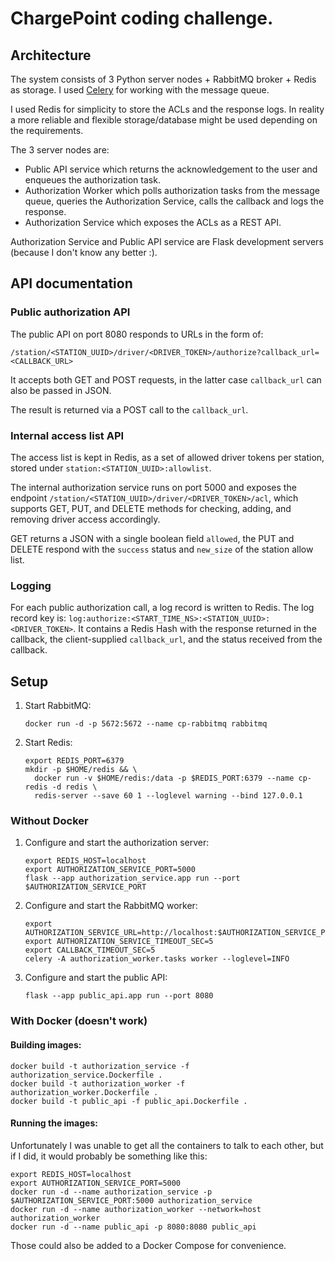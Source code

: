 # ChargePoint coding challenge.

## Architecture

The system consists of 3 Python server nodes + RabbitMQ broker + Redis as storage. I used [Celery](https://docs.celeryq.dev/) for working with the message queue.

I used Redis for simplicity to store the ACLs and the response logs. In reality a more reliable and flexible storage/database might be used depending on the requirements.

The 3 server nodes are:

*  Public API service which returns the acknowledgement to the user and enqueues the authorization task.
*  Authorization Worker which polls authorization tasks from the message queue, queries the Authorization Service, calls the callback and logs the response.
*  Authorization Service which exposes the ACLs as a REST API.

Authorization Service and Public API service are Flask development servers (because I don't know any better :).

## API documentation

### Public authorization API

The public API on port 8080 responds to URLs in the form of:

`/station/<STATION_UUID>/driver/<DRIVER_TOKEN>/authorize?callback_url=<CALLBACK_URL>`

It accepts both GET and POST requests, in the latter case `callback_url` can also be passed in JSON.

The result is returned via a POST call to the `callback_url`.

### Internal access list API

The access list is kept in Redis, as a set of allowed driver tokens per station, stored under `station:<STATION_UUID>:allowlist`.

The internal authorization service runs on port 5000 and exposes the endpoint `/station/<STATION_UUID>/driver/<DRIVER_TOKEN>/acl`, which supports GET, PUT, and DELETE methods for checking, adding, and removing driver access accordingly.

GET returns a JSON with a single boolean field `allowed`, the PUT and DELETE respond with the `success` status and `new_size` of the station allow list.

### Logging

For each public authorization call, a log record is written to Redis. The log record key is:
`log:authorize:<START_TIME_NS>:<STATION_UUID>:<DRIVER_TOKEN>`. It contains a Redis Hash with the response returned in the callback, the client-supplied `callback_url`, and the status received from the callback.

## Setup

1. Start RabbitMQ:
   ```
   docker run -d -p 5672:5672 --name cp-rabbitmq rabbitmq
   ```

1. Start Redis:
   ```
   export REDIS_PORT=6379
   mkdir -p $HOME/redis && \
     docker run -v $HOME/redis:/data -p $REDIS_PORT:6379 --name cp-redis -d redis \
     redis-server --save 60 1 --loglevel warning --bind 127.0.0.1
   ```

### Without Docker

1. Configure and start the authorization server:
   ```
   export REDIS_HOST=localhost
   export AUTHORIZATION_SERVICE_PORT=5000
   flask --app authorization_service.app run --port $AUTHORIZATION_SERVICE_PORT
   ```

1. Configure and start the RabbitMQ worker:
   ```
   export AUTHORIZATION_SERVICE_URL=http://localhost:$AUTHORIZATION_SERVICE_PORT
   export AUTHORIZATION_SERVICE_TIMEOUT_SEC=5
   export CALLBACK_TIMEOUT_SEC=5
   celery -A authorization_worker.tasks worker --loglevel=INFO
   ```
   
1. Configure and start the public API:
   ```
   flask --app public_api.app run --port 8080
   ```

### With Docker (doesn't work)

#### Building images:

```
docker build -t authorization_service -f authorization_service.Dockerfile .
docker build -t authorization_worker -f authorization_worker.Dockerfile .
docker build -t public_api -f public_api.Dockerfile .
```

#### Running the images:

Unfortunately I was unable to get all the containers to talk to each other, but if I did, it would probably be something like this:

```
export REDIS_HOST=localhost
export AUTHORIZATION_SERVICE_PORT=5000
docker run -d --name authorization_service -p $AUTHORIZATION_SERVICE_PORT:5000 authorization_service
docker run -d --name authorization_worker --network=host authorization_worker
docker run -d --name public_api -p 8080:8080 public_api
```

Those could also be added to a Docker Compose for convenience.

